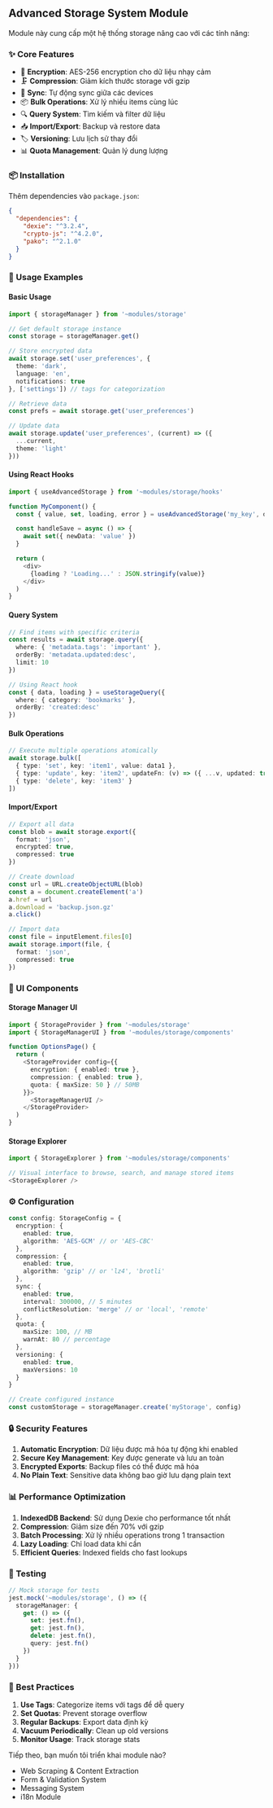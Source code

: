 ## Advanced Storage System Module

Module này cung cấp một hệ thống storage nâng cao với các tính năng:

### ✨ Core Features
- 🔐 **Encryption**: AES-256 encryption cho dữ liệu nhạy cảm
- 🗜️ **Compression**: Giảm kích thước storage với gzip
- 🔄 **Sync**: Tự động sync giữa các devices
- 📦 **Bulk Operations**: Xử lý nhiều items cùng lúc
- 🔍 **Query System**: Tìm kiếm và filter dữ liệu
- 📥 **Import/Export**: Backup và restore data
- 🏷️ **Versioning**: Lưu lịch sử thay đổi
- 📊 **Quota Management**: Quản lý dung lượng

### 📦 Installation

Thêm dependencies vào `package.json`:

```json
{
  "dependencies": {
    "dexie": "^3.2.4",
    "crypto-js": "^4.2.0",
    "pako": "^2.1.0"
  }
}
```

### 🚀 Usage Examples

#### Basic Usage

```typescript
import { storageManager } from '~modules/storage'

// Get default storage instance
const storage = storageManager.get()

// Store encrypted data
await storage.set('user_preferences', {
  theme: 'dark',
  language: 'en',
  notifications: true
}, ['settings']) // tags for categorization

// Retrieve data
const prefs = await storage.get('user_preferences')

// Update data
await storage.update('user_preferences', (current) => ({
  ...current,
  theme: 'light'
}))
```

#### Using React Hooks

```typescript
import { useAdvancedStorage } from '~modules/storage/hooks'

function MyComponent() {
  const { value, set, loading, error } = useAdvancedStorage('my_key', defaultValue)

  const handleSave = async () => {
    await set({ newData: 'value' })
  }

  return (
    <div>
      {loading ? 'Loading...' : JSON.stringify(value)}
    </div>
  )
}
```

#### Query System

```typescript
// Find items with specific criteria
const results = await storage.query({
  where: { 'metadata.tags': 'important' },
  orderBy: 'metadata.updated:desc',
  limit: 10
})

// Using React hook
const { data, loading } = useStorageQuery({
  where: { category: 'bookmarks' },
  orderBy: 'created:desc'
})
```

#### Bulk Operations

```typescript
// Execute multiple operations atomically
await storage.bulk([
  { type: 'set', key: 'item1', value: data1 },
  { type: 'update', key: 'item2', updateFn: (v) => ({ ...v, updated: true }) },
  { type: 'delete', key: 'item3' }
])
```

#### Import/Export

```typescript
// Export all data
const blob = await storage.export({
  format: 'json',
  encrypted: true,
  compressed: true
})

// Create download
const url = URL.createObjectURL(blob)
const a = document.createElement('a')
a.href = url
a.download = 'backup.json.gz'
a.click()

// Import data
const file = inputElement.files[0]
await storage.import(file, {
  format: 'json',
  compressed: true
})
```

### 🎨 UI Components

#### Storage Manager UI

```typescript
import { StorageProvider } from '~modules/storage'
import { StorageManagerUI } from '~modules/storage/components'

function OptionsPage() {
  return (
    <StorageProvider config={{
      encryption: { enabled: true },
      compression: { enabled: true },
      quota: { maxSize: 50 } // 50MB
    }}>
      <StorageManagerUI />
    </StorageProvider>
  )
}
```

#### Storage Explorer

```typescript
import { StorageExplorer } from '~modules/storage/components'

// Visual interface to browse, search, and manage stored items
<StorageExplorer />
```

### ⚙️ Configuration

```typescript
const config: StorageConfig = {
  encryption: {
    enabled: true,
    algorithm: 'AES-GCM' // or 'AES-CBC'
  },
  compression: {
    enabled: true,
    algorithm: 'gzip' // or 'lz4', 'brotli'
  },
  sync: {
    enabled: true,
    interval: 300000, // 5 minutes
    conflictResolution: 'merge' // or 'local', 'remote'
  },
  quota: {
    maxSize: 100, // MB
    warnAt: 80 // percentage
  },
  versioning: {
    enabled: true,
    maxVersions: 10
  }
}

// Create configured instance
const customStorage = storageManager.create('myStorage', config)
```

### 🔒 Security Features

1. **Automatic Encryption**: Dữ liệu được mã hóa tự động khi enabled
2. **Secure Key Management**: Key được generate và lưu an toàn
3. **Encrypted Exports**: Backup files có thể được mã hóa
4. **No Plain Text**: Sensitive data không bao giờ lưu dạng plain text

### 📊 Performance Optimization

1. **IndexedDB Backend**: Sử dụng Dexie cho performance tốt nhất
2. **Compression**: Giảm size đến 70% với gzip
3. **Batch Processing**: Xử lý nhiều operations trong 1 transaction
4. **Lazy Loading**: Chỉ load data khi cần
5. **Efficient Queries**: Indexed fields cho fast lookups

### 🧪 Testing

```typescript
// Mock storage for tests
jest.mock('~modules/storage', () => ({
  storageManager: {
    get: () => ({
      set: jest.fn(),
      get: jest.fn(),
      delete: jest.fn(),
      query: jest.fn()
    })
  }
}))
```

### 📝 Best Practices

1. **Use Tags**: Categorize items với tags để dễ query
2. **Set Quotas**: Prevent storage overflow
3. **Regular Backups**: Export data định kỳ
4. **Vacuum Periodically**: Clean up old versions
5. **Monitor Usage**: Track storage stats

Tiếp theo, bạn muốn tôi triển khai module nào?
- Web Scraping & Content Extraction
- Form & Validation System
- Messaging System
- i18n Module
